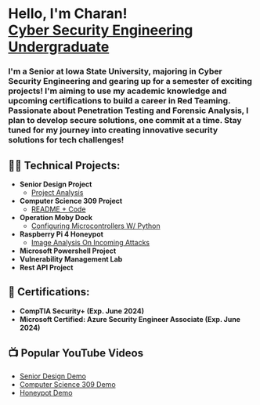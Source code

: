<h1>Hello, I'm Charan! <br/><a href="https://www.linkedin.com/in/sri-charan-gurramkonda/">Cyber Security Engineering Undergraduate</a>

<h3>I'm a Senior at Iowa State University, majoring in Cyber Security Engineering and gearing up for a semester of exciting projects! I'm aiming to use my academic knowledge and upcoming certifications to build a career in Red Teaming. Passionate about Penetration Testing and Forensic Analysis, I plan to develop secure solutions, one commit at a time. Stay tuned for my journey into creating innovative security solutions for tech challenges!</h3> 

<h2>👨‍💻 Technical Projects:</h2>

- <b>Senior Design Project</b>
  - [Project Analysis]()
- <b>Computer Science 309 Project</b>
  - [README + Code]()
- <b>Operation Moby Dock</b>
  - [Configuring Microcontrollers W/ Python](https://github.com/CharanCyberFront/Moby_Dock)
- <b>Raspberry Pi 4 Honeypot</b>
  - [Image Analysis On Incoming Attacks]()
- <b>Microsoft Powershell Project</b>
- <b>Vulnerability Management Lab</b>
- <b>Rest API Project</b>

<h2>📝 Certifications:</h2>

- <b>CompTIA Security+ (Exp. June 2024)</b>
- <b>Microsoft Certified: Azure Security Engineer Associate (Exp. June 2024)</b>

<h2>📺 Popular YouTube Videos</h2>

- [Senior Design Demo]()
- [Computer Science 309 Demo]()
- [Honeypot Demo]() 

<!--
Here are some ideas to get you started:

- 🔭 I’m currently working on ...
- 🌱 I’m currently learning ...
- 👯 I’m looking to collaborate on ...
- 🤔 I’m looking for help with ...
- 💬 Ask me about ...
- 📫 How to reach me: ...
- 😄 Pronouns: ...
- ⚡ Fun fact: ...
-->
